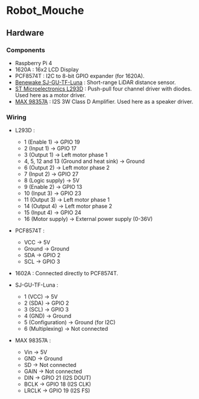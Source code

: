 # Robot_Mouche

## Hardware

### Components

- Raspberry Pi 4
- 1620A : 16x2 LCD Display
- PCF8574T : I2C to 8-bit GPIO expander (for 1620A).
- [Benewake SJ-GU-TF-Luna](https://www.gotronic.fr/pj2-sj-pm-tf-luna-a03-product-manual-2195.pdf) : Short-range LiDAR distance sensor.
- [ST Microelectronics L293D](https://www.st.com/resource/en/datasheet/l293d.pdf) : Push-pull four channel driver with diodes. Used here as a motor driver.
- [MAX 98357A](https://cdn-learn.adafruit.com/downloads/pdf/adafruit-max98357-i2s-class-d-mono-amp.pdf) : I2S 3W Class D Amplifier. Used here as a speaker driver.

### Wiring

- L293D :
    - 1 (Enable 1) -> GPIO 19
    - 2 (Input 1) -> GPIO 17
    - 3 (Output 1) -> Left motor phase 1
    - 4, 5, 12 and 13 (Ground and heat sink) -> Ground
    - 6 (Output 2) -> Left motor phase 2
    - 7 (Input 2) -> GPIO 27
    - 8 (Logic supply) -> 5V
    - 9 (Enable 2) -> GPIO 13
    - 10 (Input 3) -> GPIO 23
    - 11 (Output 3) -> Left motor phase 1
    - 14 (Output 4) -> Left motor phase 2
    - 15 (Input 4) -> GPIO 24
    - 16 (Motor supply) -> External power supply (0-36V)

- PCF8574T : 
    - VCC -> 5V
    - Ground -> Ground
    - SDA -> GPIO 2
    - SCL -> GPIO 3

- 1602A : Connected directly to PCF8574T.

- SJ-GU-TF-Luna :
    - 1 (VCC) -> 5V
    - 2 (SDA) -> GPIO 2
    - 3 (SCL) -> GPIO 3 
    - 4 (GND) -> Ground
    - 5 (Configuration) -> Ground (for I2C)
    - 6 (Multiplexing) -> Not connected

- MAX 98357A :
    - Vin -> 5V
    - GND -> Ground
    - SD -> Not connected
    - GAIN -> Not connected
    - DIN -> GPIO 21 (I2S DOUT)
    - BCLK -> GPIO 18 (I2S CLK)
    - LRCLK -> GPIO 19 (I2S FS)

